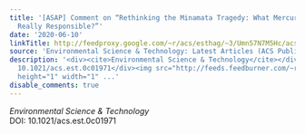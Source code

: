 ```yaml
---
title: '[ASAP] Comment on “Rethinking the Minamata Tragedy: What Mercury Species Was
  Really Responsible?”'
date: '2020-06-10'
linkTitle: http://feedproxy.google.com/~r/acs/esthag/~3/Umn57N7M5Hc/acs.est.0c01971
source: 'Environmental Science & Technology: Latest Articles (ACS Publications)'
description: '<div><cite>Environmental Science & Technology</cite></div><div>DOI:
  10.1021/acs.est.0c01971</div><img src="http://feeds.feedburner.com/~r/acs/esthag/~4/Umn57N7M5Hc"
  height="1" width="1" ...'
disable_comments: true
---
```

<div><cite>Environmental Science & Technology</cite></div><div>DOI: 10.1021/acs.est.0c01971</div><img src="http://feeds.feedburner.com/~r/acs/esthag/~4/Umn57N7M5Hc" height="1" width="1" ...
